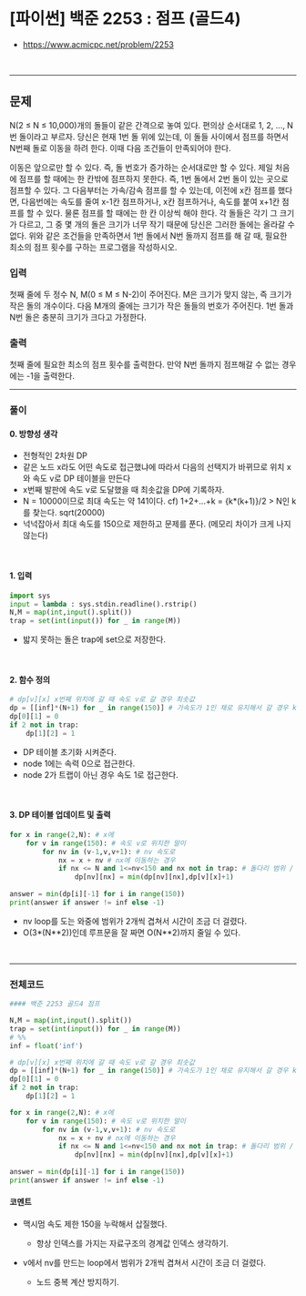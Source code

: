 # **\[파이썬\] 백준 2253 : 점프 (골드4)**
* https://www.acmicpc.net/problem/2253
<br>

---

## 문제

N(2 ≤ N ≤ 10,000)개의 돌들이 같은 간격으로 놓여 있다. 편의상 순서대로 1, 2, …, N번 돌이라고 부르자. 당신은 현재 1번 돌 위에 있는데, 이 돌들 사이에서 점프를 하면서 N번째 돌로 이동을 하려 한다. 이때 다음 조건들이 만족되어야 한다.

이동은 앞으로만 할 수 있다. 즉, 돌 번호가 증가하는 순서대로만 할 수 있다.
제일 처음에 점프를 할 때에는 한 칸밖에 점프하지 못한다. 즉, 1번 돌에서 2번 돌이 있는 곳으로 점프할 수 있다. 그 다음부터는 가속/감속 점프를 할 수 있는데, 이전에 x칸 점프를 했다면, 다음번에는 속도를 줄여 x-1칸 점프하거나, x칸 점프하거나, 속도를 붙여 x+1칸 점프를 할 수 있다. 물론 점프를 할 때에는 한 칸 이상씩 해야 한다.
각 돌들은 각기 그 크기가 다르고, 그 중 몇 개의 돌은 크기가 너무 작기 때문에 당신은 그러한 돌에는 올라갈 수 없다.
위와 같은 조건들을 만족하면서 1번 돌에서 N번 돌까지 점프를 해 갈 때, 필요한 최소의 점프 횟수를 구하는 프로그램을 작성하시오.

### 입력
첫째 줄에 두 정수 N, M(0 ≤ M ≤ N-2)이 주어진다. M은 크기가 맞지 않는, 즉 크기가 작은 돌의 개수이다. 다음 M개의 줄에는 크기가 작은 돌들의 번호가 주어진다. 1번 돌과 N번 돌은 충분히 크기가 크다고 가정한다.

### 출력
첫째 줄에 필요한 최소의 점프 횟수를 출력한다. 만약 N번 돌까지 점프해갈 수 없는 경우에는 -1을 출력한다.
<br>


---

### **풀이**

#### **0\. 방향성 생각**

-   전형적인 2차원 DP
-   같은 노드 x라도 어떤 속도로 접근했냐에 따라서 다음의 선택지가 바뀌므로 위치 x와 속도 v로 DP 테이블을 만든다
-   x번째 발판에 속도 v로 도달했을 때 최솟값을 DP에 기록하자.
-   N = 10000이므로 최대 속도는 약 141이다. cf) 1+2+...+k = {k\*(k+1)}/2 > N인 k를 찾는다. sqrt(20000)
-   넉넉잡아서 최대 속도를 150으로 제한하고 문제를 푼다. (메모리 차이가 크게 나지 않는다)
<br>


#### **1\. 입력**
```python
import sys
input = lambda : sys.stdin.readline().rstrip()
N,M = map(int,input().split())
trap = set(int(input()) for _ in range(M))
```
-   밟지 못하는 돌은 trap에 set으로 저장한다.
<br>


#### **2\. 함수 정의**
```python
# dp[v][x] x번째 위치에 갈 때 속도 v로 갈 경우 최솟값
dp = [[inf]*(N+1) for _ in range(150)] # 가속도가 1인 채로 유지해서 갈 경우 k(k-1)/2 > 10000인 k
dp[0][1] = 0
if 2 not in trap:
    dp[1][2] = 1
```
- DP 테이블 초기화 시켜준다.
- node 1에는 속력 0으로 접근한다.
- node 2가 트랩이 아닌 경우 속도 1로 접근한다.
<br>


#### **3\. DP 테이블 업데이트 및 출력**
```python
for x in range(2,N): # x에
    for v in range(150): # 속도 v로 위치한 말이
        for nv in (v-1,v,v+1): # nv 속도로
            nx = x + nv # nx에 이동하는 경우
            if nx <= N and 1<=nv<150 and nx not in trap: # 돌다리 범위 / 1칸 이상 / 작은 돌멩이 x
                dp[nv][nx] = min(dp[nv][nx],dp[v][x]+1)
                
answer = min(dp[i][-1] for i in range(150))
print(answer if answer != inf else -1)
```
-   nv loop를 도는 와중에 범위가 2개씩 겹쳐서 시간이 조금 더 걸렸다.
-   O(3\*(N\*\*2))인데 루프문을 잘 짜면 O(N\*\*2)까지 줄일 수 있다.
<br>


---

### **전체코드**
```python
#### 백준 2253 골드4 점프

N,M = map(int,input().split())
trap = set(int(input()) for _ in range(M))
# %%
inf = float('inf')

# dp[v][x] x번째 위치에 갈 때 속도 v로 갈 경우 최솟값
dp = [[inf]*(N+1) for _ in range(150)] # 가속도가 1인 채로 유지해서 갈 경우 k(k-1)/2 > 10000인 k
dp[0][1] = 0
if 2 not in trap:
    dp[1][2] = 1

for x in range(2,N): # x에
    for v in range(150): # 속도 v로 위치한 말이
        for nv in (v-1,v,v+1): # nv 속도로
            nx = x + nv # nx에 이동하는 경우
            if nx <= N and 1<=nv<150 and nx not in trap: # 돌다리 범위 / 1칸 이상 / 작은 돌멩이 x
                dp[nv][nx] = min(dp[nv][nx],dp[v][x]+1)
                
answer = min(dp[i][-1] for i in range(150))
print(answer if answer != inf else -1)
```

#### **코멘트**

* 맥시멈 속도 제한 150을 누락해서 삽질했다.
  * 항상 인덱스를 가지는 자료구조의 경계값 인덱스 생각하기.


* v에서 nv를 만드는 loop에서 범위가 2개씩 겹쳐서 시간이 조금 더 걸렸다.
  * 노드 중복 계산 방지하기.
